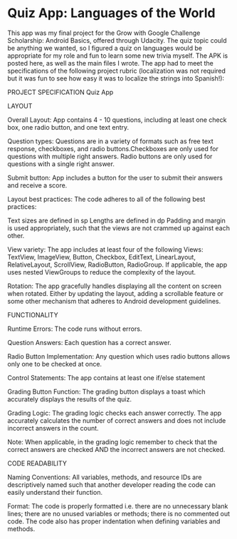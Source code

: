 # Quiz App: Languages of the World
This app was my final project for the Grow with Google Challenge Scholarship: Android Basics, offered through Udacity. The quiz topic could be anything we wanted, so I figured a quiz on languages would be appropriate for my role and fun to learn some new trivia myself. The APK is posted here, as well as the main files I wrote. The app had to meet the specifications of the following project rubric (localization was not required but it was fun to see how easy it was to localize the strings into Spanish!):

PROJECT SPECIFICATION
Quiz App

LAYOUT

Overall Layout: 
App contains 4 - 10 questions, including at least one check box, one radio button, and one text entry.

Question types:
Questions are in a variety of formats such as free text response, checkboxes, and radio buttons.Checkboxes are only used for questions with multiple right answers. Radio buttons are only used for questions with a single right answer.

Submit button:
App includes a button for the user to submit their answers and receive a score.

Layout best practices:
The code adheres to all of the following best practices:

Text sizes are defined in sp
Lengths are defined in dp
Padding and margin is used appropriately, such that the views are not crammed up against each other.

View variety:
The app includes at least four of the following Views: TextView, ImageView, Button, Checkbox, EditText, LinearLayout, RelativeLayout, ScrollView, RadioButton, RadioGroup.
If applicable, the app uses nested ViewGroups to reduce the complexity of the layout.

Rotation:
The app gracefully handles displaying all the content on screen when rotated. Either by updating the layout, adding a scrollable feature or some other mechanism that adheres to Android development guidelines.

FUNCTIONALITY

Runtime Errors:
The code runs without errors.

Question Answers:
Each question has a correct answer.

Radio Button Implementation:
Any question which uses radio buttons allows only one to be checked at once.

Control Statements:
The app contains at least one if/else statement

Grading Button Function:
The grading button displays a toast which accurately displays the results of the quiz.

Grading Logic:
The grading logic checks each answer correctly. The app accurately calculates the number of correct answers and does not include incorrect answers in the count.

Note: When applicable, in the grading logic remember to check that the correct answers are checked AND the incorrect answers are not checked.

CODE READABILITY

Naming Conventions:
All variables, methods, and resource IDs are descriptively named such that another developer reading the code can easily understand their function.

Format:
The code is properly formatted i.e. there are no unnecessary blank lines; there are no unused variables or methods; there is no commented out code.
The code also has proper indentation when defining variables and methods.
